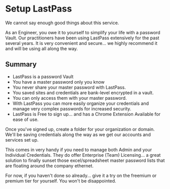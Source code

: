 # Setup LastPass
We cannot say enough good things about this service.  

As an Engineer, you owe it to yourself to simplify your life with a password Vault.  Our practitioners have been using LastPass extensively for the past several years.  It is very convenient and secure... we highly recommend it and will be using all along the way.

## Summary
- LastPass is a password Vault
- You have a master password only you know
- You never share your master password with LastPass.
- You saved sites and credentials are bank-level encrypted in a vault.
- You can only access them with your master password.
- With LastPass you can more easily organize your credentials and manage very complex passwords for increased security.
- LastPass is Free to sign up... and has a Chrome Extension Available for ease of use.

Once you've signed up, create a folder for your organization or domain.  We'll be saving credentials along the way as we get our accounts and services set up.

This comes in very handy if you need to manage both Admin and your Individual Credentials. They do offer Enterprise (Team) Licensing... a great solution to finally sunset those excel/spreadsheet master password lists that are floating around the company ethernet.

For now, if you haven't done so already... give it a try on the freemium or premium tier for yourself.  You won't be disappointed.
